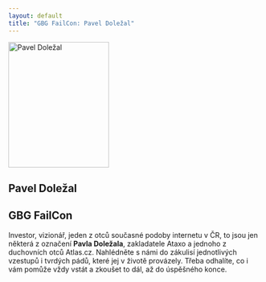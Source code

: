 ```yaml
---
layout: default
title: "GBG FailCon: Pavel Doležal" 
---
```


<section id="speakers" class="row speakers-detail">
  <div class="speaker failcon span3 nohover">
    <a href="https://plus.google.com/118057997836838388380/posts">
      <img src="/data/imgs/recnici/pavel-dolezal.jpg" width="200" height="250" alt="Pavel Doležal" />
    </a>   
    <div class="info">
      <h2>Pavel Doležal</h2>
    </div>
  </div>
  <div class="span9 talk-info">
    <h1>GBG FailCon</h1>
    <p>Investor, vizionář, jeden z otců současné podoby internetu v ČR, to jsou jen některá z označení <strong>Pavla Doležala</strong>, zakladatele Ataxo a jednoho z duchovních otců Atlas.cz. Nahlédněte s námi do zákulisí jednotlivých vzestupů i tvrdých pádů, které jej v životě provázely. Třeba odhalíte, co i vám pomůže vždy vstát a zkoušet to dál, až do úspěšného konce.
</p>
  </div>
</section>